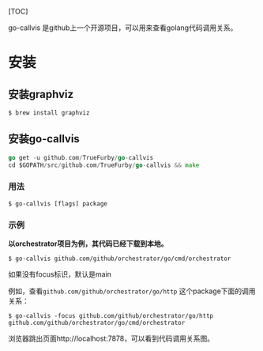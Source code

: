 [TOC]

go-callvis 是github上一个开源项目，可以用来查看golang代码调用关系。

# 安装

## 安装graphviz

```shell
$ brew install graphviz
```
## 安装go-callvis

```go
go get -u github.com/TrueFurby/go-callvis
cd $GOPATH/src/github.com/TrueFurby/go-callvis && make
```
### 用法

``` shell
$ go-callvis [flags] package
```

### 示例

**以orchestrator项目为例，其代码已经下载到本地。**

```shell
$ go-callvis github.com/github/orchestrator/go/cmd/orchestrator
```
如果没有focus标识，默认是main

例如，查看`github.com/github/orchestrator/go/http` 这个package下面的调用关系：
```shell
$ go-callvis -focus github.com/github/orchestrator/go/http  github.com/github/orchestrator/go/cmd/orchestrator
```
浏览器跳出页面http://localhost:7878，可以看到代码调用关系图。
